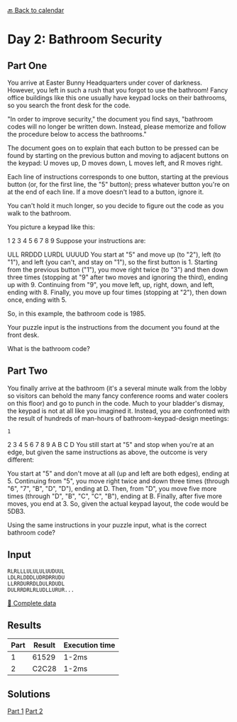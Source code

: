 [:back: Back to calendar](..)

# Day 2: Bathroom Security

## Part One

You arrive at Easter Bunny Headquarters under cover of darkness. 
However, you left in such a rush that you forgot to use the bathroom! 
Fancy office buildings like this one usually have keypad locks on their bathrooms, 
so you search the front desk for the code.

"In order to improve security," the document you find says, 
"bathroom codes will no longer be written down. 
Instead, please memorize and follow the procedure below to access the bathrooms."

The document goes on to explain that each button to be pressed can be found 
by starting on the previous button and moving to adjacent buttons on the keypad: 
U moves up, 
D moves down, 
L moves left, and 
R moves right. 

Each line of instructions corresponds to one button, starting at the previous button (or, for the first line, the "5" button); 
press whatever button you're on at the end of each line. If a move doesn't lead to a button, ignore it.

You can't hold it much longer, so you decide to figure out the code as you walk to the bathroom. 

You picture a keypad like this:

1 2 3
4 5 6
7 8 9
Suppose your instructions are:

ULL
RRDDD
LURDL
UUUUD
You start at "5" and move up (to "2"), left (to "1"), and left (you can't, and stay on "1"), so the first button is 1.
Starting from the previous button ("1"), you move right twice (to "3") 
and then down three times (stopping at "9" after two moves and ignoring the third), ending up with 9.
Continuing from "9", you move left, up, right, down, and left, ending with 8.
Finally, you move up four times (stopping at "2"), then down once, ending with 5.

So, in this example, the bathroom code is 1985.

Your puzzle input is the instructions from the document you found at the front desk. 

What is the bathroom code?

## Part Two

You finally arrive at the bathroom (it's a several minute walk from the lobby so visitors can behold the many fancy conference rooms and water coolers on this floor) 
and go to punch in the code. Much to your bladder's dismay, the keypad is not at all like you imagined it. 
Instead, you are confronted with the result of hundreds of man-hours of bathroom-keypad-design meetings:

    1
  2 3 4
5 6 7 8 9
  A B C
    D
You still start at "5" and stop when you're at an edge, but given the same instructions as above, the outcome is very different:

You start at "5" and don't move at all (up and left are both edges), ending at 5.
Continuing from "5", you move right twice and down three times (through "6", "7", "B", "D", "D"), ending at D.
Then, from "D", you move five more times (through "D", "B", "C", "C", "B"), ending at B.
Finally, after five more moves, you end at 3.
So, given the actual keypad layout, the code would be 5DB3.

Using the same instructions in your puzzle input, what is the correct bathroom code?

## Input

```
RLRLLLULULULUUDUUL
LDLRLDDDLUDRDRRUDU
LLRRDURRDLDULRDUDL
DULRRDRLRLUDLLURUR...
```

[:scroll: Complete data](./input.txt)


## Results

| Part | Result | Execution time |
| --- | --- | --- |
| 1 | 61529 | 1-2ms |
| 2 | C2C28 | 1-2ms |

## Solutions

[Part 1](./p1.py)
[Part 2](./p2.py)